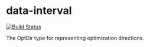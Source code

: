 data-interval
=============

[![Build Status](https://secure.travis-ci.org/msakai/haskell-optdir.png?branch=master)](http://travis-ci.org/msakai/haskell-optdir)

The OptDir type for representing optimization directions.
